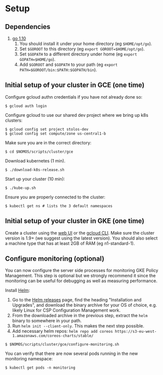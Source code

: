 # Setup

## Dependencies

1.  [go 1.10](https://golang.org/doc/install)
    1.  You should install it under your home directory (eg `$HOME/opt/go`).
    1.  Set `$GOROOT` to this directory (eg `export GOROOT=$HOME/opt/go`).
    1.  Set `$GOPATH` to a different directory under home (eg `export
        GOPATH=$HOME/go`).
    1.  Add `$GOROOT` and `$GOPATH` to your path (eg `export
        PATH=$GOROOT/bin:$PATH:$GOPATH/bin`).

## Initial setup of your cluster in GCE (one time)

Configure gcloud authn credentials if you have not already done so:

```console
$ gcloud auth login
```

Configure gcloud to use our shared dev project where we bring up k8s clusters:

```console
$ gcloud config set project stolos-dev
$ gcloud config set compute/zone us-central1-b
```

Make sure you are in the correct directory:

```console
$ cd $NOMOS/scripts/cluster/gce
```

Download kubernetes (1 min).

```console
$ ./download-k8s-release.sh
```

Start up your cluster (10 min):

```console
$ ./kube-up.sh
```

Ensure you are properly connected to the cluster:

```console
$ kubectl get ns # lists the 3 default namespaces
```

## Initial setup of your cluster in GKE (one time)

Create a cluster using the [web UI](https://console.cloud.google.com) or the
[gcloud CLI](https://cloud.google.com/sdk/gcloud/reference/container/clusters/create).
Make sure the cluster version is 1.9+ (we suggest using the latest version). You
should also select a machine type that has at least 2GB of RAM (eg
n1-standard-1).

## Configure monitoring (optional)

You can now configure the server side processes for monitoring GKE Policy
Management. This step is optional but we strongly recommend it since the
monitoring can be useful for debugging as well as measuring performance.

Install [Helm](https://docs.helm.sh/using_helm/#installing-helm):

1.  Go to the [Helm releases](https://github.com/kubernetes/helm/releases) page,
    find the heading "Installation and Upgrades", and download the binary
    archive for your OS of choice, e.g. likely Linux for CSP Configuration
    Management work.
1.  From the downloaded archive in the previous step, extract the `helm` binary
    to somewhere in your path.
1.  Run `helm init --client-only`. This makes the next step possible.
1.  Add necessary helm repos: `helm repo add coreos
    https://s3-eu-west-1.amazonaws.com/coreos-charts/stable/`

```console
$ $NOMOS/scripts/cluster/gce/configure-monitoring.sh
```

You can verify that there are now several pods running in the new monitoring
namespace:

```console
$ kubectl get pods -n monitoring
```
